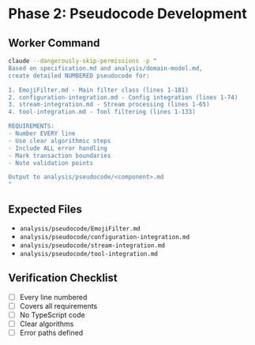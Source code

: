 # Phase 2: Pseudocode Development

## Worker Command
```bash
claude --dangerously-skip-permissions -p "
Based on specification.md and analysis/domain-model.md,
create detailed NUMBERED pseudocode for:

1. EmojiFilter.md - Main filter class (lines 1-181)
2. configuration-integration.md - Config integration (lines 1-74)
3. stream-integration.md - Stream processing (lines 1-65)
4. tool-integration.md - Tool filtering (lines 1-133)

REQUIREMENTS:
- Number EVERY line
- Use clear algorithmic steps
- Include ALL error handling
- Mark transaction boundaries
- Note validation points

Output to analysis/pseudocode/<component>.md
"
```

## Expected Files
- `analysis/pseudocode/EmojiFilter.md`
- `analysis/pseudocode/configuration-integration.md`
- `analysis/pseudocode/stream-integration.md`
- `analysis/pseudocode/tool-integration.md`

## Verification Checklist
- [ ] Every line numbered
- [ ] Covers all requirements
- [ ] No TypeScript code
- [ ] Clear algorithms
- [ ] Error paths defined